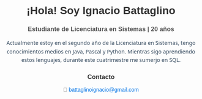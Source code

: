 <!-- Encabezado -->
<h1 style="font-family: Arial, sans-serif; text-align: center; color: #333;">¡Hola! Soy Ignacio Battaglino</h1>

<!-- Subtítulo -->
<h3 style="font-family: Arial, sans-serif; text-align: center; color: #555;">Estudiante de Licenciatura en Sistemas | 20 años </h3>

<!-- Introducción Personal -->
<p style="font-family: 'Segoe UI', Tahoma, Geneva, Verdana, sans-serif; text-align: center; color: #34495e; line-height: 1.6;">
    Actualmente estoy en el segundo año de la Licenciatura en Sistemas, tengo conocimientos medios en Java, Pascal y Python. Mientras sigo aprendiendo estos lenguajes, durante este cuatrimestre me sumerjo en SQL.
</p>


<!-- Sección de Contacto -->
<h3 style="font-family: Arial, sans-serif; text-align: center; color: #333;">Contacto</h3>
<p style="font-family: Arial, sans-serif; text-align: center; color: #666;">
    📧 <a href="mailto:battaglinoignacio@gmail.com" style="color: #0073e6; text-decoration: none;">battaglinoignacio@gmail.com</a> <br>
    
</p>

